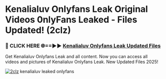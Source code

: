 # Kenalialuv Onlyfans Leak Original Videos 0nlyFans Leaked - Files Updated! (2clz)

<h3>🔴 CLICK HERE 🌐==►► <a href="https://tinyurl.com/ms9xzufz" rel="nofollow">Kenalialuv Onlyfans Leak Updated Files</a></h3>

Get Kenalialuv Onlyfans Leak and all content. Now you can access all videos and pictures of Kenalialuv Onlyfans Leak. New Updated Files 2025!

[![2clz](https://i.imgur.com/PQ7UWWw.gif)](https://tinyurl.com/ms9xzufz)
kenalialuv leaked onlyfans